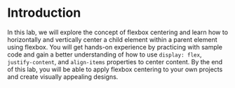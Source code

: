 # Introduction

In this lab, we will explore the concept of flexbox centering and learn how to horizontally and vertically center a child element within a parent element using flexbox. You will get hands-on experience by practicing with sample code and gain a better understanding of how to use `display: flex`, `justify-content`, and `align-items` properties to center content. By the end of this lab, you will be able to apply flexbox centering to your own projects and create visually appealing designs.
